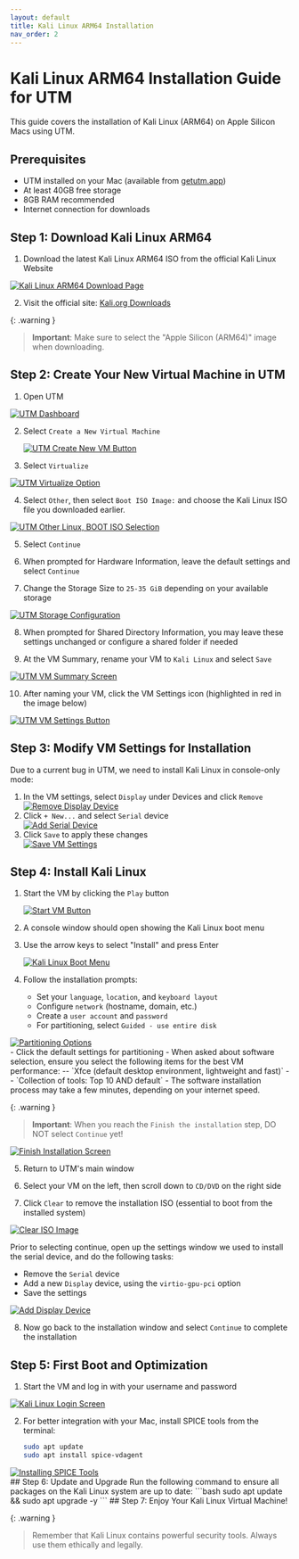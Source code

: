 ```yaml
---
layout: default
title: Kali Linux ARM64 Installation
nav_order: 2
---
```


# Kali Linux ARM64 Installation Guide for UTM

This guide covers the installation of Kali Linux (ARM64) on Apple Silicon Macs using UTM.

## Prerequisites

- UTM installed on your Mac (available from [getutm.app](https://mac.getutm.app/))
- At least 40GB free storage
- 8GB RAM recommended
- Internet connection for downloads

## Step 1: Download Kali Linux ARM64

1. Download the latest Kali Linux ARM64 ISO from the official Kali Linux Website

<div class="image-container">
     <a href="/UDMCyberSecurity-Labs-MacBookCompatibility/assets/images/kali/KL-1.png" target="_blank">
       <img src="/UDMCyberSecurity-Labs-MacBookCompatibility/assets/images/kali/KL-1.png" alt="Kali Linux ARM64 Download Page" class="clickable-image">
     </a>
   </div>

2. Visit the official site: [Kali.org Downloads](https://www.kali.org/get-kali/#kali-installer-images)



{: .warning }
> **Important**: Make sure to select the "Apple Silicon (ARM64)" image when downloading.


## Step 2: Create Your New Virtual Machine in UTM

1. Open UTM

 <div class="image-container">
     <a href="/UDMCyberSecurity-Labs-MacBookCompatibility/assets/images/kali/KL-2.png" target="_blank">
       <img src="/UDMCyberSecurity-Labs-MacBookCompatibility/assets/images/kali/KL-2.png" alt="UTM Dashboard" class="clickable-image">
     </a>
   </div>

2. Select `Create a New Virtual Machine`

   <div class="image-container">
     <a href="/UDMCyberSecurity-Labs-MacBookCompatibility/assets/images/kali/KL-3.png" target="_blank">
       <img src="/UDMCyberSecurity-Labs-MacBookCompatibility/assets/images/kali/KL-3.png" alt="UTM Create New VM Button" class="clickable-image">
     </a>
   </div>

3. Select `Virtualize`

<div class="image-container">
     <a href="/UDMCyberSecurity-Labs-MacBookCompatibility/assets/images/kali/KL-4.png" target="_blank">
       <img src="/UDMCyberSecurity-Labs-MacBookCompatibility/assets/images/kali/KL-4.png" alt="UTM Virtualize Option" class="clickable-image">
     </a>
   </div>

4. Select `Other`, then select `Boot ISO Image:` and choose the Kali Linux ISO file you downloaded earlier.

  <div class="image-container">
     <a href="/UDMCyberSecurity-Labs-MacBookCompatibility/assets/images/kali/KL-5.png" target="_blank">
       <img src="/UDMCyberSecurity-Labs-MacBookCompatibility/assets/images/kali/KL-5.png" alt="UTM Other Linux, BOOT ISO Selection" class="clickable-image">
     </a>
   </div>

5. Select `Continue`

6. When prompted for Hardware Information, leave the default settings and select `Continue`

7. Change the Storage Size to `25-35 GiB` depending on your available storage

<div class="image-container">
     <a href="/UDMCyberSecurity-Labs-MacBookCompatibility/assets/images/kali/KL-6.png" target="_blank">
       <img src="/UDMCyberSecurity-Labs-MacBookCompatibility/assets/images/kali/KL-6.png" alt="UTM Storage Configuration" class="clickable-image">
     </a>
   </div>

8. When prompted for Shared Directory Information, you may leave these settings unchanged or configure a shared folder if needed

9. At the VM Summary, rename your VM to `Kali Linux` and select `Save`

<div class="image-container">
     <a href="/UDMCyberSecurity-Labs-MacBookCompatibility/assets/images/kali/KL-7.png" target="_blank">
       <img src="/UDMCyberSecurity-Labs-MacBookCompatibility/assets/images/kali/KL-7.png" alt="UTM VM Summary Screen" class="clickable-image">
     </a>
   </div>

10. After naming your VM, click the VM Settings icon (highlighted in red in the image below)

  <div class="image-container">
      <a href="/UDMCyberSecurity-Labs-MacBookCompatibility/assets/images/kali/KL-8.png" target="_blank">
        <img src="/UDMCyberSecurity-Labs-MacBookCompatibility/assets/images/kali/KL-8.png" alt="UTM VM Settings Button" class="clickable-image">
      </a>
    </div>

## Step 3: Modify VM Settings for Installation

Due to a current bug in UTM, we need to install Kali Linux in console-only mode:

1. In the VM settings, select `Display` under Devices and click `Remove`
    <div class="image-container">
     <a href="/UDMCyberSecurity-Labs-MacBookCompatibility/assets/images/kali/KL-9.png" target="_blank">
       <img src="/UDMCyberSecurity-Labs-MacBookCompatibility/assets/images/kali/KL-9.png" alt="Remove Display Device" class="clickable-image">
     </a>
   </div>
2. Click `+ New...` and select `Serial` device
   <div class="image-container">
     <a href="/UDMCyberSecurity-Labs-MacBookCompatibility/assets/images/kali/KL-10.png" target="_blank">
       <img src="/UDMCyberSecurity-Labs-MacBookCompatibility/assets/images/kali/KL-10.png" alt="Add Serial Device" class="clickable-image">
     </a>
   </div>
3. Click `Save` to apply these changes
   <div class="image-container">
     <a href="/UDMCyberSecurity-Labs-MacBookCompatibility/assets/images/kali/KL-11.png" target="_blank">
       <img src="/UDMCyberSecurity-Labs-MacBookCompatibility/assets/images/kali/KL-11.png" alt="Save VM Settings" class="clickable-image">
     </a>
   </div>
## Step 4: Install Kali Linux

1. Start the VM by clicking the `Play` button
   <div class="image-container">
     <a href="/UDMCyberSecurity-Labs-MacBookCompatibility/assets/images/kali/KL-12.png" target="_blank">
       <img src="/UDMCyberSecurity-Labs-MacBookCompatibility/assets/images/kali/KL-12.png" alt="Start VM Button" class="clickable-image">
     </a>
   </div>
2. A console window should open showing the Kali Linux boot menu

3. Use the arrow keys to select "Install" and press Enter
    <div class="image-container">
     <a href="/UDMCyberSecurity-Labs-MacBookCompatibility/assets/images/kali/KL-13.png" target="_blank">
       <img src="/UDMCyberSecurity-Labs-MacBookCompatibility/assets/images/kali/KL-13.png" alt="Kali Linux Boot Menu" class="clickable-image">
     </a>
   </div>
4. Follow the installation prompts:
   - Set your `language`, `location`, and `keyboard layout`
   - Configure `network` (hostname, domain, etc.)
   - Create a `user account` and `password`
   - For partitioning, select `Guided - use entire disk`
<div class="image-container">
     <a href="/UDMCyberSecurity-Labs-MacBookCompatibility/assets/images/kali/KL-14.png" target="_blank">
       <img src="/UDMCyberSecurity-Labs-MacBookCompatibility/assets/images/kali/KL-14.png" alt="Partitioning Options" class="clickable-image">
     </a>
   </div>
   - Click the default settings for partitioning
   - When asked about software selection, ensure you select the following items for the best VM performance:
        -- `Xfce (default desktop environment, lightweight and fast)`
        -- `Collection of tools: Top 10 AND default`
   - The software installation process may take a few minutes, depending on your internet speed.

{: .warning }
> **Important**: When you reach the `Finish the installation` step, DO NOT select `Continue` yet!

 <div class="image-container">
     <a href="/UDMCyberSecurity-Labs-MacBookCompatibility/assets/images/kali/KL-15.png" target="_blank">
       <img src="/UDMCyberSecurity-Labs-MacBookCompatibility/assets/images/kali/KL-15.png" alt="Finish Installation Screen" class="clickable-image">
     </a>
   </div>

5. Return to UTM's main window

6. Select your VM on the left, then scroll down to `CD/DVD` on the right side

7. Click `Clear` to remove the installation ISO (essential to boot from the installed system)

<div class="image-container">
     <a href="/UDMCyberSecurity-Labs-MacBookCompatibility/assets/images/kali/KL-16.png" target="_blank">
       <img src="/UDMCyberSecurity-Labs-MacBookCompatibility/assets/images/kali/KL-16.png" alt="Clear ISO Image" class="clickable-image">
     </a>
   </div>
   
Prior to selecting continue, open up the settings window we used to install the serial device, and do the following tasks: 
 - Remove the `Serial` device
 - Add a new `Display` device, using the `virtio-gpu-pci` option
 - Save the settings
 
<div class="image-container">
     <a href="/UDMCyberSecurity-Labs-MacBookCompatibility/assets/images/kali/KL-17.png" target="_blank">
       <img src="/UDMCyberSecurity-Labs-MacBookCompatibility/assets/images/kali/KL-17.png" alt="Add Display Device" class="clickable-image">
     </a>
   </div>

8. Now go back to the installation window and select `Continue` to complete the installation


## Step 5: First Boot and Optimization

1. Start the VM and log in with your username and password

<div class="image-container">
     <a href="/UDMCyberSecurity-Labs-MacBookCompatibility/assets/images/kali/KL-18.png" target="_blank">
       <img src="/UDMCyberSecurity-Labs-MacBookCompatibility/assets/images/kali/KL-18.png" alt="Kali Linux Login Screen" class="clickable-image">
     </a>
   </div>
   
2. For better integration with your Mac, install SPICE tools from the terminal:
   ```bash
   sudo apt update
   sudo apt install spice-vdagent
   ```
   
<div class="image-container">
     <a href="/UDMCyberSecurity-Labs-MacBookCompatibility/assets/images/kali/KL-19.png" target="_blank">
       <img src="/UDMCyberSecurity-Labs-MacBookCompatibility/assets/images/kali/KL-19.png" alt="Installing SPICE Tools" class="clickable-image">
     </a>
   </div>
## Step 6: Update and Upgrade
Run the following command to ensure all packages on the Kali Linux system are up to date:
```bash
sudo apt update && sudo apt upgrade -y
```
## Step 7: Enjoy Your Kali Linux Virtual Machine!

{: .warning }
> Remember that Kali Linux contains powerful security tools. Always use them ethically and legally.



